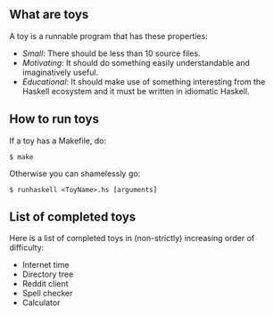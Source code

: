 ## What are toys

A toy is a runnable program that has these properties:

- *Small*: There should be less than 10 source files.
- *Motivating*: It should do something easily understandable and imaginatively
useful.
- *Educational*: It should make use of something interesting from the Haskell
ecosystem and it must be written in idiomatic Haskell.

## How to run toys

If a toy has a Makefile, do:

    $ make

Otherwise you can shamelessly go:

    $ runhaskell <ToyName>.hs [arguments]

## List of completed toys

Here is a list of completed toys in (non-strictly) increasing order of
difficulty:

- Internet time
- Directory tree
- Reddit client
- Spell checker
- Calculator